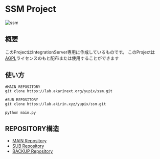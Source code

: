 # SSM Project

![ssm](https://repo.akarinext.org/assets/image/YX.png)

## 概要

このProjectはIntegrationServer専用に作成しているものです。
このProjectは[AGPL](LICENSE)ライセンスのもと配布または使用することができます

## 使い方

```
#MAIN REPOSITORY
git clone https://lab.akarinext.org/yupix/ssm.git

#SUB REPOSITORY 
git clone https://lab.akirin.xyz/yupix/ssm.git

python main.py
```

## REPOSITORY構造

- [MAIN Repository](https://lab.akarinext.org/yupix/ssm)
- [SUB Repository](https://lab.akirin.xyz/yupix/ssm)
- [BACKUP Repository](https://github.com/yupix/ssm)

